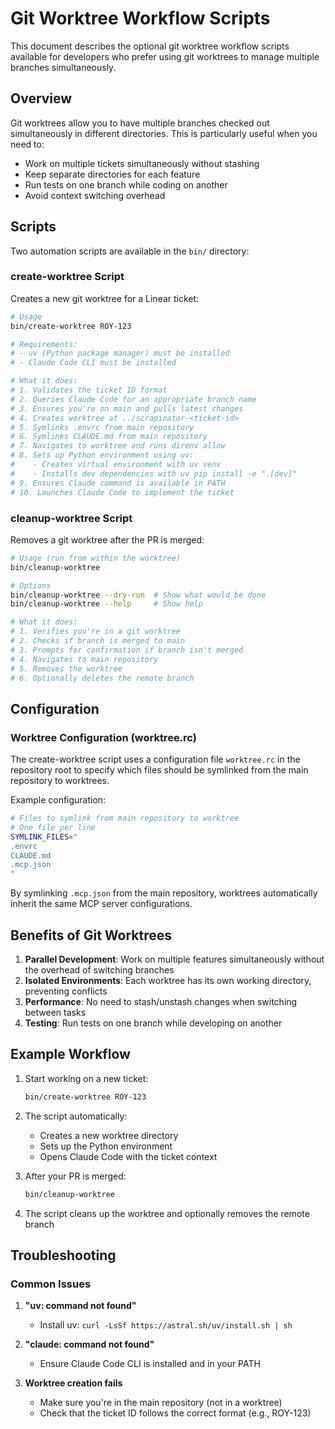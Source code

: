 # Git Worktree Workflow Scripts

This document describes the optional git worktree workflow scripts available for developers who prefer using git worktrees to manage multiple branches simultaneously.

## Overview

Git worktrees allow you to have multiple branches checked out simultaneously in different directories. This is particularly useful when you need to:
- Work on multiple tickets simultaneously without stashing
- Keep separate directories for each feature
- Run tests on one branch while coding on another
- Avoid context switching overhead

## Scripts

Two automation scripts are available in the `bin/` directory:

### create-worktree Script

Creates a new git worktree for a Linear ticket:

```bash
# Usage
bin/create-worktree ROY-123

# Requirements:
# - uv (Python package manager) must be installed
# - Claude Code CLI must be installed

# What it does:
# 1. Validates the ticket ID format
# 2. Queries Claude Code for an appropriate branch name
# 3. Ensures you're on main and pulls latest changes
# 4. Creates worktree at ../scrapinator-<ticket-id>
# 5. Symlinks .envrc from main repository
# 6. Symlinks CLAUDE.md from main repository
# 7. Navigates to worktree and runs direnv allow
# 8. Sets up Python environment using uv:
#    - Creates virtual environment with uv venv
#    - Installs dev dependencies with uv pip install -e ".[dev]"
# 9. Ensures Claude command is available in PATH
# 10. Launches Claude Code to implement the ticket
```

### cleanup-worktree Script

Removes a git worktree after the PR is merged:

```bash
# Usage (run from within the worktree)
bin/cleanup-worktree

# Options
bin/cleanup-worktree --dry-run  # Show what would be done
bin/cleanup-worktree --help     # Show help

# What it does:
# 1. Verifies you're in a git worktree
# 2. Checks if branch is merged to main
# 3. Prompts for confirmation if branch isn't merged
# 4. Navigates to main repository
# 5. Removes the worktree
# 6. Optionally deletes the remote branch
```

## Configuration

### Worktree Configuration (worktree.rc)

The create-worktree script uses a configuration file `worktree.rc` in the repository root to specify which files should be symlinked from the main repository to worktrees.

Example configuration:
```bash
# Files to symlink from main repository to worktree
# One file per line
SYMLINK_FILES="
.envrc
CLAUDE.md
.mcp.json
"
```

By symlinking `.mcp.json` from the main repository, worktrees automatically inherit the same MCP server configurations.

## Benefits of Git Worktrees

1. **Parallel Development**: Work on multiple features simultaneously without the overhead of switching branches
2. **Isolated Environments**: Each worktree has its own working directory, preventing conflicts
3. **Performance**: No need to stash/unstash changes when switching between tasks
4. **Testing**: Run tests on one branch while developing on another

## Example Workflow

1. Start working on a new ticket:
   ```bash
   bin/create-worktree ROY-123
   ```

2. The script automatically:
   - Creates a new worktree directory
   - Sets up the Python environment
   - Opens Claude Code with the ticket context

3. After your PR is merged:
   ```bash
   bin/cleanup-worktree
   ```

4. The script cleans up the worktree and optionally removes the remote branch

## Troubleshooting

### Common Issues

1. **"uv: command not found"**
   - Install uv: `curl -LsSf https://astral.sh/uv/install.sh | sh`

2. **"claude: command not found"**
   - Ensure Claude Code CLI is installed and in your PATH

3. **Worktree creation fails**
   - Make sure you're in the main repository (not in a worktree)
   - Check that the ticket ID follows the correct format (e.g., ROY-123)